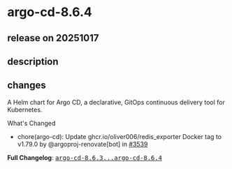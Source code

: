 # argo-cd-8.6.4

## release on 20251017
## description
## changes
A Helm chart for Argo CD, a declarative, GitOps continuous delivery tool for Kubernetes.

What's Changed

* chore(argo-cd): Update ghcr.io/oliver006/redis_exporter Docker tag to v1.79.0 by @argoproj-renovate[bot] in <a class="issue-link js-issue-link" data-error-text="Failed to load title" data-id="3524655135" data-permission-text="Title is private" data-url="https://github.com/argoproj/argo-helm/issues/3539" data-hovercard-type="pull_request" data-hovercard-url="/argoproj/argo-helm/pull/3539/hovercard" href="https://github.com/argoproj/argo-helm/pull/3539">#3539</a>

<strong>Full Changelog</strong>: <a class="commit-link" href="https://github.com/argoproj/argo-helm/compare/argo-cd-8.6.3...argo-cd-8.6.4"><tt>argo-cd-8.6.3...argo-cd-8.6.4</tt></a>

